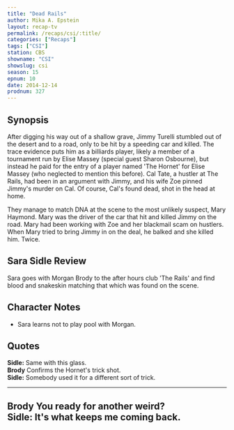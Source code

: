 ```yaml
---
title: "Dead Rails"
author: Mika A. Epstein
layout: recap-tv
permalink: /recaps/csi/:title/
categories: ["Recaps"]
tags: ["CSI"]
station: CBS
showname: "CSI"
showslug: csi
season: 15  
epnum: 10  
date: 2014-12-14
prodnum: 327  
---
```


## Synopsis

After digging his way out of a shallow grave, Jimmy Turelli stumbled out of the desert and to a road, only to be hit by a speeding car and killed. The trace evidence puts him as a billiards player, likely a member of a tournament run by Elise Massey (special guest Sharon Osbourne), but instead he paid for the entry of a player named 'The Hornet' for Elise Massey (who neglected to mention this before). Cal Tate, a hustler at The Rails, had been in an argument with Jimmy, and his wife Zoe pinned Jimmy's murder on Cal. Of course, Cal's found dead, shot in the head at home.

They manage to match DNA at the scene to the most unlikely suspect, Mary Haymond. Mary was the driver of the car that hit and killed Jimmy on the road. Mary had been working with Zoe and her blackmail scam on hustlers. When Mary tried to bring Jimmy in on the deal, he balked and she killed him. Twice.

## Sara Sidle Review

Sara goes with Morgan Brody to the after hours club 'The Rails' and find blood and snakeskin matching that which was found on the scene.

## Character Notes

* Sara learns not to play pool with Morgan.

## Quotes

**Sidle:** Same with this glass.  
**Brody** Confirms the Hornet's trick shot.  
**Sidle:** Somebody used it for a different sort of trick.  

* * *

**Brody** You ready for another weird?  
**Sidle:** It's what keeps me coming back.  
---

